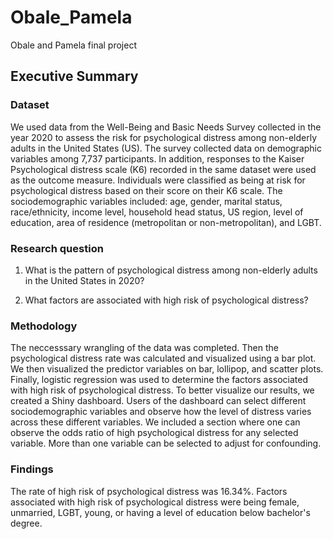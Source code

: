 # Obale_Pamela
Obale and Pamela final project


## Executive Summary

### Dataset

We used data from the Well-Being and Basic Needs Survey collected in the year 2020 to assess the risk for psychological distress among non-elderly adults in the United States (US). The survey collected data on demographic variables among 7,737 participants. In addition, responses to the Kaiser Psychological distress scale (K6) recorded in the same dataset were used as the outcome measure. Individuals were classified as being at risk for psychological distress based on their score on their K6 scale. The sociodemographic variables included: age, gender, marital status, race/ethnicity, income level, household head status, US region, level of education, area of residence (metropolitan or non-metropolitan), and LGBT. 

### Research question

1. What is the pattern of psychological distress among non-elderly adults in the United States in 2020? 

2. What factors are associated with high risk of psychological distress?

### Methodology

The neccesssary wrangling of the data was completed. Then the psychological distress rate was calculated and visualized using a bar plot. We then visualized the predictor variables on bar, lollipop, and scatter plots. Finally, logistic regression was used to determine the factors associated with high risk of psychological distress. To better visualize our results, we created a Shiny dashboard. Users of the dashboard can select different sociodemographic variables and observe  how the level of distress varies across these different variables. We included a section where one can observe the odds ratio of high psychological distress for any selected variable. More than one variable can be selected to adjust for confounding.

### Findings

The rate of high risk of psychological distress was 16.34%. Factors associated with high risk of psychological distress were being female, unmarried, LGBT, young, or having a level of education below bachelor's degree. 
